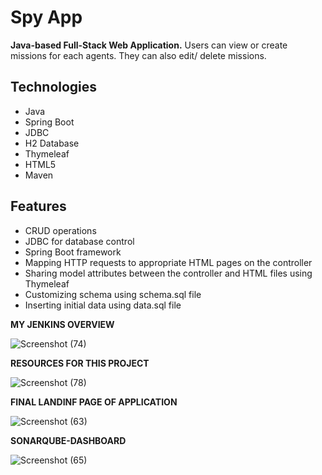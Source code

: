 # Spy App

**Java-based Full-Stack Web Application.** Users can view or create missions for each agents. They can also edit/ delete missions.

## Technologies

- Java
- Spring Boot
- JDBC
- H2 Database
- Thymeleaf
- HTML5
- Maven

## Features

- CRUD operations
- JDBC for database control
- Spring Boot framework
- Mapping HTTP requests to appropriate HTML pages on the controller
- Sharing model attributes between the controller and HTML files using Thymeleaf
- Customizing schema using schema.sql file
- Inserting initial data using data.sql file

**MY JENKINS OVERVIEW**

![Screenshot (74)](https://github.com/mallikharjun999/CICD--CRUD/assets/135102124/183c1574-1947-4b20-ae95-d1969ed805fb)

**RESOURCES FOR THIS PROJECT**

![Screenshot (78)](https://github.com/mallikharjun999/CICD--CRUD/assets/135102124/6f5f81b2-3be1-4b9f-97e0-1282ecf2793d)

**FINAL LANDINF PAGE OF APPLICATION**

![Screenshot (63)](https://github.com/mallikharjun999/CICD--CRUD/assets/135102124/cfcc1a84-6924-4e09-9b4d-1db235cc3457)

**SONARQUBE-DASHBOARD**

![Screenshot (65)](https://github.com/mallikharjun999/CICD--CRUD/assets/135102124/f2130fac-0c66-4e0a-abf5-3916c8bd6136)





